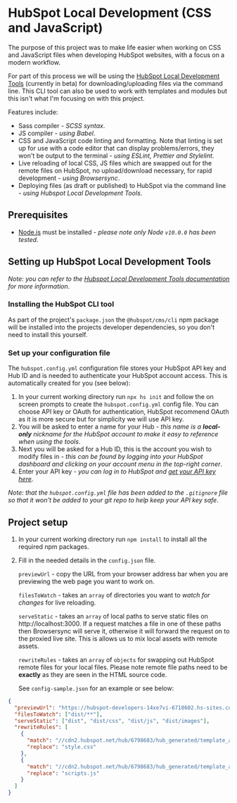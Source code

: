 # HubSpot Local Development (CSS and JavaScript)

The purpose of this project was to make life easier when working on CSS and JavaScript files when developing HubSpot websites, with a focus on a modern workflow.

For part of this process we will be using the [HubSpot Local Development Tools](https://designers.hubspot.com/docs/tools/local-development) (currently in beta) for downloading/uploading files via the command line. This CLI tool can also be used to work with templates and modules but this isn't what I'm focusing on with this project.

Features include:

- Sass compiler - _SCSS syntax_.
- JS compiler - _using Babel_.
- CSS and JavaScript code linting and formatting. Note that linting is set up for use with a code editor that can display problems/errors, they won't be output to the terminal - _using ESLint, Prettier and Stylelint_.
- Live reloading of local CSS, JS files which are swapped out for the remote files on HubSpot, no upload/download necessary, for rapid development - _using Browsersync_.
- Deploying files (as draft or published) to HubSpot via the command line - _using Hubspot Local Development Tools_.

## Prerequisites

- [Node.js](https://nodejs.org) must be installed - _please note only Node `v10.0.0` has been tested_.

## Setting up HubSpot Local Development Tools

_Note: you can refer to the [Hubspot Local Development Tools documentation](https://designers.hubspot.com/docs/tools/local-development) for more information_.

### Installing the HubSpot CLI tool

As part of the project's `package.json` the `@hubspot/cms/cli` npm package will be installed into the projects developer dependencies, so you don't need to install this yourself.

### Set up your configuration file

The `hubspot.config.yml` configuration file stores your HubSpot API key and Hub ID and is needed to authenticate your HubSpot account access. This is automatically created for you (see below):

1. In your current working directory run `npx hs init` and follow the on screen prompts to create the `hubspot.config.yml` config file. You can choose API key or OAuth for authentication, HubSpot recommend OAuth as it is more secure but for simplicity we will use API key.
1. You will be asked to enter a name for your Hub - _this name is a **local-only** nickname for the HubSpot account to make it easy to reference when using the tools_.
1. Next you will be asked for a Hub ID, this is the account you wish to modify files in - _this can be found by logging into your HubSpot dashboard and clicking on your account menu in the top-right corner_.
1. Enter your API key - _you can log in to HubSpot and [get your API key here](https://app.hubspot.com/l/api-key)_.

_Note: that the `hubspot.config.yml` file has been added to the `.gitignore` file so that it won't be added to your git repo to help keep your API key safe_.

## Project setup

1. In your current working directory run `npm install` to install all the required npm packages.
1. Fill in the needed details in the `config.json` file.

   `previewUrl` - copy the URL from your browser address bar when you are previewing the web page you want to work on.

   `filesToWatch` - takes an `array` of directories you want to _watch for changes_ for live reloading.

   `serveStatic` - takes an `array` of local paths to serve static files on http://localhost:3000. If a request matches a file in one of these paths then Browsersync will serve it, otherwise it will forward the request on to the proxied live site. This is allows us to mix local assets with remote assets.

   `rewriteRules` - takes an `array` of `objects` for swapping out HubSpot remote files for your local files. Please note remote file paths need to be **exactly** as they are seen in the HTML source code.

   See `config-sample.json` for an example or see below:

```JSON
{
  "previewUrl": "https://hubspot-developers-14xe7vi-6718602.hs-sites.com/-temporary-slug-578864d2-02f5-4ez1-8755-95647na959de?hs_preview=FMSqDSoy-24451246628",
  "filesToWatch": ["dist/**"],
  "serveStatic": ["dist", "dist/css", "dist/js", "dist/images"],
  "rewriteRules": [
    {
      "match": "//cdn2.hubspot.net/hub/6798683/hub_generated/template_assets/4416301597/1679265117029/website-folder/style.min.css",
      "replace": "style.css"
    },
    {
      "match": "//cdn2.hubspot.net/hub/6798683/hub_generated/template_assets/44452588076/1572188307698/website-folder/scripts.min.js",
      "replace": "scripts.js"
    }
  ]
}
```
